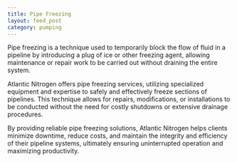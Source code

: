```yaml
---
title: Pipe Freezing
layout: feed_post
category: pumping
---
```


Pipe freezing is a technique used to temporarily block the flow of fluid in a pipeline by introducing a plug of ice or other freezing agent, allowing maintenance or repair work to be carried out without draining the entire system.

Atlantic Nitrogen offers pipe freezing services, utilizing specialized equipment and expertise to safely and effectively freeze sections of pipelines. This technique allows for repairs, modifications, or installations to be conducted without the need for costly shutdowns or extensive drainage procedures.

By providing reliable pipe freezing solutions, Atlantic Nitrogen helps clients minimize downtime, reduce costs, and maintain the integrity and efficiency of their pipeline systems, ultimately ensuring uninterrupted operation and maximizing productivity.
